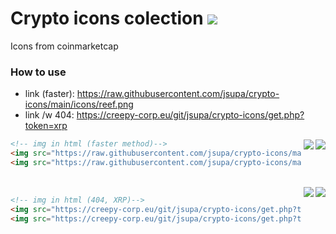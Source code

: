 # Crypto icons colection <img src="https://visitor-badge.laobi.icu/badge?page_id=jsupa.crypto-icons">

Icons from coinmarketcap
### How to use
- link (faster): https://raw.githubusercontent.com/jsupa/crypto-icons/main/icons/reef.png
- link /w 404: https://creepy-corp.eu/git/jsupa/crypto-icons/get.php?token=xrp

<img align="right" src="https://raw.githubusercontent.com/jsupa/crypto-icons/main/icons/reef.png">
<img align="right" src="https://raw.githubusercontent.com/jsupa/crypto-icons/main/icons/doge.png">

```html
<!-- img in html (faster method)-->
<img src="https://raw.githubusercontent.com/jsupa/crypto-icons/main/icons/reef.png">
<img src="https://raw.githubusercontent.com/jsupa/crypto-icons/main/icons/doge.png">
```

<br>
<img align="right" src="https://creepy-corp.eu/git/jsupa/crypto-icons/get.php?token=xrp">
<img align="right" src="https://creepy-corp.eu/git/jsupa/crypto-icons/get.php?token=jsupa">

```html
<!-- img in html (404, XRP)-->
<img src="https://creepy-corp.eu/git/jsupa/crypto-icons/get.php?token=xrp">
<img src="https://creepy-corp.eu/git/jsupa/crypto-icons/get.php?token=jsupa">
```
